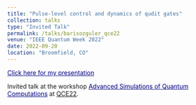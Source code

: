 ```yaml
---
title: "Pulse-level control and dynamics of qudit gates"
collection: talks
type: "Invited Talk"
permalink: /talks/barisozguler_qce22
venue: "IEEE Quantum Week 2022"
date: 2022-09-20
location: "Broomfield, CO"
---
```


<a href="https://relugzosiraba.github.io/presentations/BarisOzguler_QCE22.pptx" style="color:Navy;">Click here for my presentation</a>

Invited talk at the workshop <a href="https://events.cels.anl.gov/event/332/overview" style="color:Navy;">Advanced Simulations of Quantum Computations</a> at [QCE22](https://qce.quantum.ieee.org/2022).
